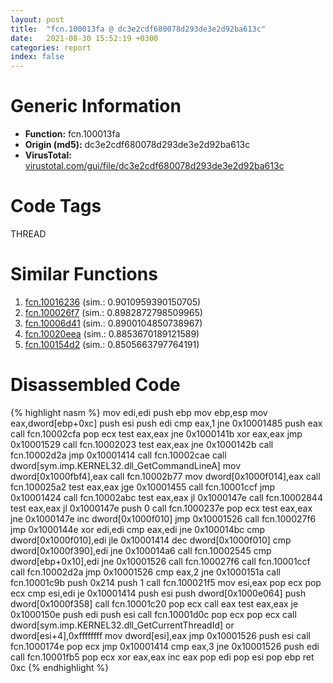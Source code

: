 ```yaml
---
layout: post
title:  "fcn.100013fa @ dc3e2cdf680078d293de3e2d92ba613c"
date:   2021-08-30 15:52:19 +0300
categories: report
index: false
---
```


# Generic Information
- **Function:** fcn.100013fa
- **Origin (md5):** dc3e2cdf680078d293de3e2d92ba613c
- **VirusTotal:** [virustotal.com/gui/file/dc3e2cdf680078d293de3e2d92ba613c][virustotal_ref]

# Code Tags
<span class="tag" id="THREAD">THREAD</span>


# Similar Functions

1. [fcn.10016236][similar_1_ref] (sim.: 0.9010959390150705)
2. [fcn.100026f7][similar_2_ref] (sim.: 0.8982872798509965)
3. [fcn.10006d41][similar_3_ref] (sim.: 0.8900104850738967)
4. [fcn.10020eea][similar_4_ref] (sim.: 0.8853670189121589)
5. [fcn.100154d2][similar_5_ref] (sim.: 0.8505663797764191)


# Disassembled Code

{% highlight nasm %}
mov edi,edi
push ebp
mov ebp,esp
mov eax,dword[ebp+0xc]
push esi
push edi
cmp eax,1
jne 0x10001485
push eax
call fcn.10002cfa
pop ecx
test eax,eax
jne 0x1000141b
xor eax,eax
jmp 0x10001529
call fcn.10002023
test eax,eax
jne 0x1000142b
call fcn.10002d2a
jmp 0x10001414
call fcn.10002cae
call dword[sym.imp.KERNEL32.dll_GetCommandLineA]
mov dword[0x1000fbf4],eax
call fcn.10002b77
mov dword[0x1000f014],eax
call fcn.100025a2
test eax,eax
jge 0x10001455
call fcn.10001ccf
jmp 0x10001424
call fcn.10002abc
test eax,eax
jl 0x1000147e
call fcn.10002844
test eax,eax
jl 0x1000147e
push 0
call fcn.1000237e
pop ecx
test eax,eax
jne 0x1000147e
inc dword[0x1000f010]
jmp 0x10001526
call fcn.100027f6
jmp 0x1000144e
xor edi,edi
cmp eax,edi
jne 0x100014bc
cmp dword[0x1000f010],edi
jle 0x10001414
dec dword[0x1000f010]
cmp dword[0x1000f390],edi
jne 0x100014a6
call fcn.10002545
cmp dword[ebp+0x10],edi
jne 0x10001526
call fcn.100027f6
call fcn.10001ccf
call fcn.10002d2a
jmp 0x10001526
cmp eax,2
jne 0x1000151a
call fcn.10001c9b
push 0x214
push 1
call fcn.100021f5
mov esi,eax
pop ecx
pop ecx
cmp esi,edi
je 0x10001414
push esi
push dword[0x1000e064]
push dword[0x1000f358]
call fcn.10001c20
pop ecx
call eax
test eax,eax
je 0x1000150e
push edi
push esi
call fcn.10001d0c
pop ecx
pop ecx
call dword[sym.imp.KERNEL32.dll_GetCurrentThreadId]
or dword[esi+4],0xffffffff
mov dword[esi],eax
jmp 0x10001526
push esi
call fcn.1000174e
pop ecx
jmp 0x10001414
cmp eax,3
jne 0x10001526
push edi
call fcn.10001fb5
pop ecx
xor eax,eax
inc eax
pop edi
pop esi
pop ebp
ret 0xc
{% endhighlight %}


[similar_1_ref]: /report/fcn.10016236@01917ef1a6330a4695a0deaf2b7bc13a
[similar_2_ref]: /report/fcn.100026f7@b9edf77857f539db509c59673523150a
[similar_3_ref]: /report/fcn.10006d41@090dc3a8da6aa33c667b678303e4bdd6
[similar_4_ref]: /report/fcn.10020eea@3785b40cea34bd176ce2c160dcf987f8
[similar_5_ref]: /report/fcn.100154d2@4c3818fdf32d89a09257dbc9d3e142ea
[virustotal_ref]: https://www.virustotal.com/gui/file/dc3e2cdf680078d293de3e2d92ba613c